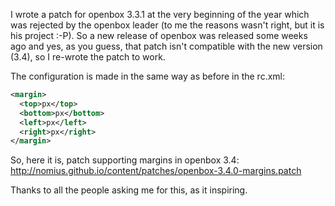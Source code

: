 I wrote a patch for openbox 3.3.1 at the very beginning of the year which was rejected by the openbox leader (to me the reasons wasn't right, but it is his project :-P).
So a new release of openbox was released some weeks ago and yes, as you guess, that patch isn't compatible with the new version (3.4), so I re-wrote the patch to work.

The configuration is made in the same way as before in the rc.xml:

```xml
<margin>
  <top>px</top>
  <bottom>px</bottom>
  <left>px</left>
  <right>px</right>
</margin>
```

So, here it is, patch supporting margins in openbox 3.4: <http://nomius.github.io/content/patches/openbox-3.4.0-margins.patch>

Thanks to all the people asking me for this, as it inspiring.

